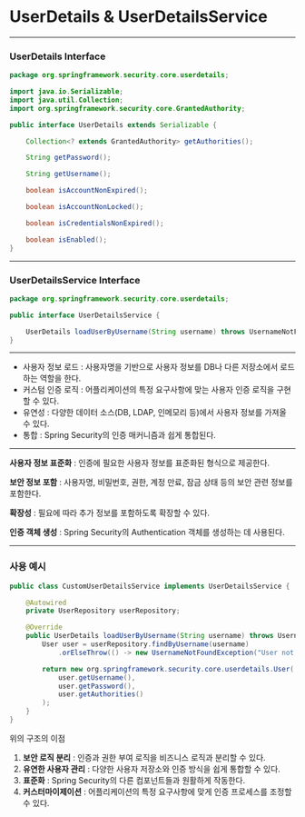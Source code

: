 # UserDetails & UserDetailsService

---

### UserDetails Interface

```java
package org.springframework.security.core.userdetails;

import java.io.Serializable;
import java.util.Collection;
import org.springframework.security.core.GrantedAuthority;

public interface UserDetails extends Serializable {

    Collection<? extends GrantedAuthority> getAuthorities();

    String getPassword();

    String getUsername();

    boolean isAccountNonExpired();

    boolean isAccountNonLocked();

    boolean isCredentialsNonExpired();

    boolean isEnabled();
}
```

---

### UserDetailsService Interface

```java
package org.springframework.security.core.userdetails;

public interface UserDetailsService {

    UserDetails loadUserByUsername(String username) throws UsernameNotFoundException;
}
```

---

- 사용자 정보 로드 : 사용자명을 기반으로 사용자 정보를 DB나 다른 저장소에서 로드하는 역할을 한다.
- 커스텀 인증 로직 : 어플리케이션의 특정 요구사항에 맞는 사용자 인증 로직을 구현할 수 있다.
- 유연성 : 다양한 데이터 소스(DB, LDAP, 인메모리 등)에서 사용자 정보를 가져올 수 있다.
- 통합 : Spring Security의 인증 매커니즘과 쉽게 통합된다.

---

**사용자 정보 표준화** : 인증에 필요한 사용자 정보를 표준화된 형식으로 제공한다.

**보안 정보 포함** : 사용자명, 비밀번호, 권한, 계정 만료, 잠금 상태 등의 보안 관련 정보를 포함한다.

**확장성** : 필요에 따라 추가 정보를 포함하도록 확장할 수 있다.

**인증 객체 생성** : Spring Security의 Authentication 객체를 생성하는 데 사용된다.

---

### **사용 예시**

```java
public class CustomUserDetailsService implements UserDetailsService {

    @Autowired
    private UserRepository userRepository;

    @Override
    public UserDetails loadUserByUsername(String username) throws UsernameNotFoundException {
        User user = userRepository.findByUsername(username)
            .orElseThrow(() -> new UsernameNotFoundException("User not found"));

        return new org.springframework.security.core.userdetails.User(
            user.getUsername(),
            user.getPassword(),
            user.getAuthorities()
        );
    }
}
```

위의 구조의 이점

1. **보안 로직 분리** : 인증과 권한 부여 로직을 비즈니스 로직과 분리할 수 있다.
2. **유연한 사용자 관리** : 다양한 사용자 저장소와 인증 방식을 쉽게 통합할 수 있다.
3. **표준화** : Spring Security의 다른 컴포넌트들과 원활하게 작동한다.
4. **커스터마이제이션** : 어플리케이션의 특정 요구사항에 맞게 인증 프로세스를 조정할 수 있다.